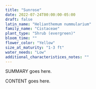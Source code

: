 ```yaml
---
title: "Sunrose"
date: 2022-07-24T00:00:00-05:00
draft: false
latin_name: "Helianthemum nummularium"
family_name: "Cistaceae"
plant_type: "Shrub (evergreen)"
bloom_time: ""
flower_color: "Yellow"
size_at_maturity: "1-3 ft"
water_needs: "Low"
additional_characteristices_notes: ""
---
```


SUMMARY goes here.

<!--more-->

CONTENT goes here.